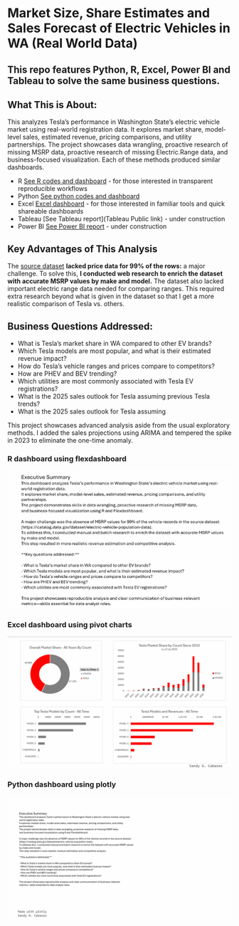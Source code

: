 # Market Size, Share Estimates and Sales Forecast of Electric Vehicles in WA (Real World Data)
## This repo features Python, R, Excel, Power BI and Tableau to solve the same business questions.
## What This is About:
This analyzes Tesla’s performance in Washington State’s electric vehicle market using real-world registration data. 
It explores market share, model-level sales, estimated revenue, pricing comparisons, and utility partnerships. 
The project showcases data wrangling, proactive research of missing MSRP data, proactive research of missing Electric.Range data,
and business-focused visualization.  Each of these methods produced similar dashboards.
- R [See R codes and dashboard](/R)  - for those interested in transparent reproducible workflows 
- Python [See python codes and dashboard](/Python) 
- Excel [Excel dashboard](/Excel) - for those interested in familiar tools and quick shareable dashboards
- Tableau [See Tableau report](Tableau Public link) - under construction 
- Power BI [See Power BI report](/PowerBI)  - under construction 

## Key Advantages of This Analysis
The [source dataset](https://catalog.data.gov/dataset/electric-vehicle-population-data) **lacked price data for 99% of the rows:** a major challenge.
To solve this, **I conducted web research to enrich the dataset with accurate MSRP values by make and model.** 
The dataset also lacked important electric range data needed for comparing ranges. This required extra research beyond what is given in the dataset so that I get a more realistic comparison of Tesla vs. others. 


## Business Questions Addressed:

- What is Tesla’s market share in WA compared to other EV brands?
- Which Tesla models are most popular, and what is their estimated revenue impact?
- How do Tesla’s vehicle ranges and prices compare to competitors?
- How are PHEV and BEV trending?
- Which utilities are most commonly associated with Tesla EV registrations?
- What is the 2025 sales outlook for Tesla assuming previous Tesla trends?
- What is the 2025 sales outlook for Tesla assuming 

This project showcases advanced analysis aside from the usual exploratory methods.  I added the sales projections using ARIMA and tempered the spike in 2023 to eliminate the one-time anomaly.  


### R dashboard using flexdashboard
![R dashboard](R/dashboard_charts/Tesla_presentation.gif)

### Excel dashboard using pivot charts
![Excel dashboard](Excel/excel_dashboard.gif)

### Python dashboard using plotly
![Python dashboard](Python/output_5000ms.gif)
